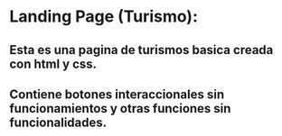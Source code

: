 <h1>Landing Page (Turismo):</h1>
<h2>Esta es una pagina de turismos basica creada con html y css.</h2>
<h2>Contiene botones interaccionales sin funcionamientos y otras funciones sin funcionalidades.</h2>
